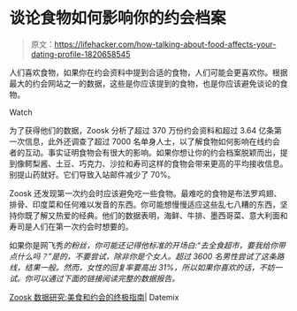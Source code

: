 # 谈论食物如何影响你的约会档案

> 原文：<https://lifehacker.com/how-talking-about-food-affects-your-dating-profile-1820658545>

人们喜欢食物，如果你在约会资料中提到合适的食物，人们可能会更喜欢你。根据最大的约会网站之一的数据，这些是你应该提到的食物，也是你应该避免谈论的食物。

Watch

为了获得他们的数据，Zoosk 分析了超过 370 万份约会资料和超过 3.64 亿条第一次信息，此外还调查了超过 7000 名单身人士，以了解食物如何影响在线约会者的互动。事实证明食物会有很大的影响。如果你想让你的约会档案脱颖而出，提到像鳄梨酱、土豆、巧克力、沙拉和寿司这样的食物会带来更高的平均接收信息。别提山药就好。它们导致入站邮件减少了 70%。

Zoosk 还发现第一次约会时应该避免吃一些食物。最难吃的食物是布法罗鸡翅、排骨、印度菜和任何难以发音的东西。你可能想慢慢适应这些乱七八糟的东西，坚持你既了解又热爱的经典。他们的数据表明，海鲜、牛排、墨西哥菜、意大利面和寿司是人们在第一次约会时想要的。

如果你是网飞秀*的粉丝，你可能还记得他标准的开场白:“去全食超市，要我给你带点什么吗？”是的，不要尝试，除非你是个女人。超过 3600 名男性尝试了这条路线，结果一般。然而，女性的回复率要高出 31%，所以如果你喜欢的话，不妨一试。你可以通过下面的链接阅读完整的数据报告。*

[Zoosk 数据研究:美食和约会的终极指南](https://www.zoosk.com/date-mix/dating-advice/food-and-dating/)| Datemix